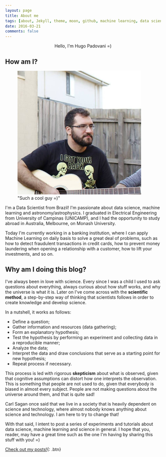 ```yaml
---
layout: page
title: About me
tags: [about, Jekyll, theme, moon, github, machine learning, data science, astronomy]
date: 2016-03-21
comments: false
---
```

    
<center> Hello, I'm Hugo Padovani =) </center>

## How am I?

<figure>
	<a href="/assets/img/me.jpg"><img src="/assets/img/me.jpg" width="400" height="400"></a>
	<figcaption> "Such a cool guy =)" </figcaption>
</figure>

I'm a Data Scientist from Brazil! I'm passionate about data science, machine learning and astronomy/astrophysics. I graduated in Electrical Engineering from University of Campinas (UNICAMP), and I had the opportunity to study abroad in Australia, Melbourne, on Monash University.

Today I'm currently working in a banking institution, where I can apply Machine Learning on daily basis to solve a great deal of problems, such as how to detect fraudulent transactions in credit cards, how to prevent money laundering when opening a relationship with a customer, how to lift your investments, and so on.

## Why am I doing this blog?

I've always been in love with science. Every since I was a child I used to ask questions about everything, always curious about how stuff works, and why the universe is what it is. Later on I've come across with the **scientific method**, a step-by-step way of thinking that scientists follows in order to create knowledge and develop science.

In a nutshell, it works as follows:

* Define a question;
* Gather information and resources (data gathering);
* Form an explanatory hypothesis;
* Test the hypothesis by performing an experiment and collecting data in a reproducible manner;
* Analyze the data;
* Interpret the data and draw conclusions that serve as a starting point for new hypothesis;
* Repeat process if necessary.

This process is led with rigorous **skepticism** about what is observed, given that cognitive assumptions can distort how one interprets the observation. This is something that people are not used to do, given that everybody is biased in almost every subject. People are not making questions about the universe around them, and that is quite sad!

Carl Sagan once said that we live in a society that is heavily dependent on science and technology, where almost nobody knows anything about science and technology. I am here to try to change that!

With that said, I intent to post a series of experiments and tutorials about data science, machine learning and science in general. I hope that you, reader, may have a great time such as the one I'm having by sharing this stuff with you! =)

      
[Check out my posts!](https://hgpadovani.github.io//posts/){: .btn}
